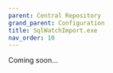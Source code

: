 ```yaml
---
parent: Central Repository
grand_parent: Configuration
title: SqlWatchImport.exe
nav_order: 10
---
```


Coming soon...